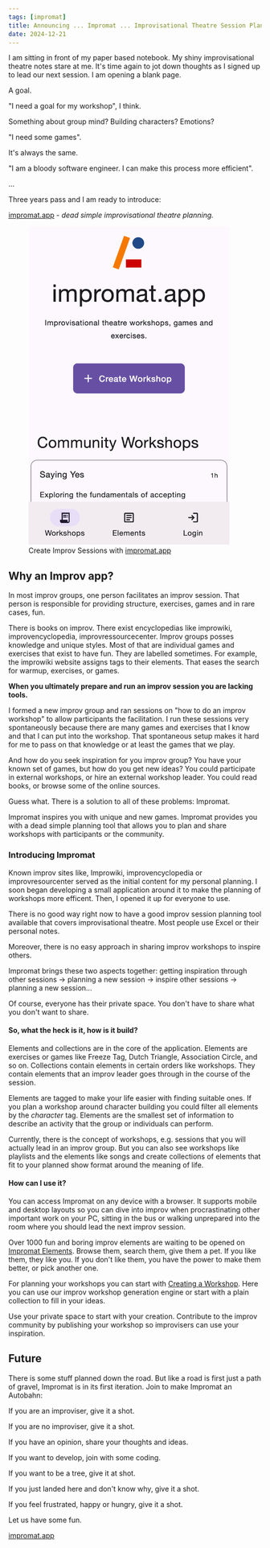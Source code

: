 ```yaml
---
tags: [impromat]
title: Announcing ... Impromat ... Improvisational Theatre Session Planning
date: 2024-12-21
---
```


I am sitting in front of my paper based notebook. My shiny improvisational theatre notes stare at me. It's time again to jot down thoughts as I signed up to lead our next session. I am opening a blank page.

A goal.

"I need a goal for my workshop", I think.

Something about group mind? Building characters? Emotions?

"I need some games".

It's always the same.

"I am a bloody software engineer. I can make this process more efficient".

...

Three years pass and I am ready to introduce:

[impromat.app](https://impromat.app/?campaign=blog) - _dead simple improvisational theatre planning._

<figure>
  <a href="https://impromat.app/?campaign=blog">
    <img src="../images/2024-12-21-Impromat.app-screenshot.png" class="responsive-image" style="max-width: 400px">
  </a>
  <figcaption>Create Improv Sessions with <a href="https://impromat.app/?campaign=blog">impromat.app</a></figcaption>
</figure>

## Why an Improv app?

In most improv groups, one person facilitates an improv session. That person is responsible for providing structure, exercises, games and in rare cases, fun.

There is books on improv. There exist encyclopedias like improwiki, improvencyclopedia, improvressourcecenter. Improv groups posses knowledge and unique styles. Most of that are individual games and exercises that exist to have fun. They are labelled sometimes. For example, the improwiki website assigns tags to their elements. That eases the search for warmup, exercises, or games.

**When you ultimately prepare and run an improv session you are lacking tools.**

I formed a new improv group and ran sessions on "how to do an improv workshop" to allow participants the facilitation. I run these sessions very spontaneously because there are many games and exercises that I know and that I can put into the workshop. That spontaneous setup makes it hard for me to pass on that knowledge or at least the games that we play.

And how do you seek inspiration for you improv group? You have your known set of games, but how do you get new ideas? You could participate in external workshops, or hire an external workshop leader. You could read books, or browse some of the online sources.

Guess what. There is a solution to all of these problems: Impromat.

Impromat inspires you with unique and new games. Impromat provides you with a dead simple planning tool that allows you to plan and share workshops with participants or the community.

### Introducing Impromat

Known improv sites like, Improwiki, improvencyclopedia or improvresourcenter served as the initial content for my personal planning. I soon began developing a small application around it to make the planning of workshops more efficent. Then, I opened it up for everyone to use.

There is no good way right now to have a good improv session planning tool available that covers improvisational theatre. Most people use Excel or their personal notes.

Moreover, there is no easy approach in sharing improv workshops to inspire others.

Impromat brings these two aspects together: getting inspiration through other sessions -> planning a new session -> inspire other sessions -> planning a new session...

Of course, everyone has their private space. You don't have to share what you don't want to share.

#### So, what the heck is it, how is it build?

Elements and collections are in the core of the application. Elements are exercises or games like Freeze Tag, Dutch Triangle, Association Circle, and so on. Collections contain elements in certain orders like workshops. They contain elements that an improv leader goes through in the course of the session.

Elements are tagged to make your life easier with finding suitable ones. If you plan a workshop around character building you could filter all elements by the _character_ tag. Elements are the smallest set of information to describe an activity that the group or individuals can perform.

Currently, there is the concept of workshops, e.g. sessions that you will actually lead in an improv group. But you can also see workshops like playlists and the elements like songs and create collections of elements that fit to your planned show format around the meaning of life.

#### How can I use it?

You can access Impromat on any device with a browser. It supports mobile and desktop layouts so you can dive into improv when procrastinating other important work on your PC, sitting in the bus or walking unprepared into the room where you should lead the next improv session.

Over 1000 fun and boring improv elements are waiting to be opened on [Impromat Elements](https://impromat.app/elements?campaign=blog). Browse them, search them, give them a pet. If you like them, they like you. If you don't like them, you have the power to make them better, or pick another one.

For planning your workshops you can start with [Creating a Workshop](https://impromat.app/workshops/create?campaign=blog). Here you can use our improv workshop generation engine or start with a plain collection to fill in your ideas.

Use your private space to start with your creation. Contribute to the improv community by publishing your workshop so improvisers can use your inspiration.

## Future

There is some stuff planned down the road. But like a road is first just a path of gravel, Impromat is in its first iteration. Join to make Impromat an Autobahn:

If you are an improviser, give it a shot.

If you are no improviser, give it a shot.

If you have an opinion, share your thoughts and ideas.

If you want to develop, join with some coding.

If you want to be a tree, give it at shot.

If you just landed here and don't know why, give it a shot.

If you feel frustrated, happy or hungry, give it a shot.

Let us have some fun.

[impromat.app](https://impromat.app?campaign=blog)
